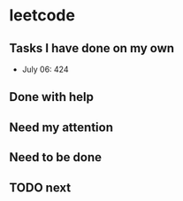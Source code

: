# leetcode

## Tasks I have done on my own
 - July
    06: 424


## Done with help

## Need my attention

## Need to be done

## TODO next